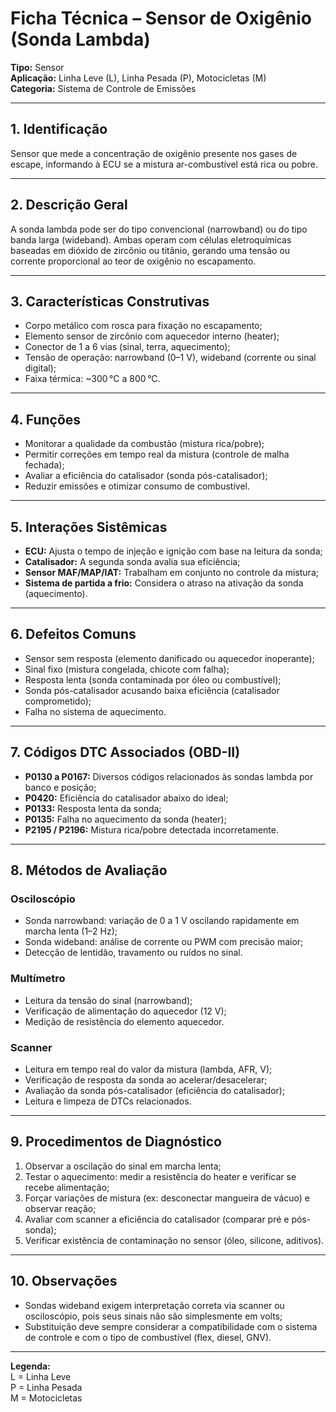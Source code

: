 # Ficha Técnica – Sensor de Oxigênio (Sonda Lambda)

**Tipo:** Sensor  
**Aplicação:** Linha Leve (L), Linha Pesada (P), Motocicletas (M)  
**Categoria:** Sistema de Controle de Emissões

---

## 1. Identificação
Sensor que mede a concentração de oxigênio presente nos gases de escape, informando à ECU se a mistura ar-combustível está rica ou pobre.

---

## 2. Descrição Geral
A sonda lambda pode ser do tipo convencional (narrowband) ou do tipo banda larga (wideband). Ambas operam com células eletroquímicas baseadas em dióxido de zircônio ou titânio, gerando uma tensão ou corrente proporcional ao teor de oxigênio no escapamento.

---

## 3. Características Construtivas
- Corpo metálico com rosca para fixação no escapamento;
- Elemento sensor de zircônio com aquecedor interno (heater);
- Conector de 1 a 6 vias (sinal, terra, aquecimento);
- Tensão de operação: narrowband (0–1 V), wideband (corrente ou sinal digital);
- Faixa térmica: ~300 °C a 800 °C.

---

## 4. Funções
- Monitorar a qualidade da combustão (mistura rica/pobre);
- Permitir correções em tempo real da mistura (controle de malha fechada);
- Avaliar a eficiência do catalisador (sonda pós-catalisador);
- Reduzir emissões e otimizar consumo de combustível.

---

## 5. Interações Sistêmicas
- **ECU:** Ajusta o tempo de injeção e ignição com base na leitura da sonda;
- **Catalisador:** A segunda sonda avalia sua eficiência;
- **Sensor MAF/MAP/IAT:** Trabalham em conjunto no controle da mistura;
- **Sistema de partida a frio:** Considera o atraso na ativação da sonda (aquecimento).

---

## 6. Defeitos Comuns
- Sensor sem resposta (elemento danificado ou aquecedor inoperante);
- Sinal fixo (mistura congelada, chicote com falha);
- Resposta lenta (sonda contaminada por óleo ou combustível);
- Sonda pós-catalisador acusando baixa eficiência (catalisador comprometido);
- Falha no sistema de aquecimento.

---

## 7. Códigos DTC Associados (OBD-II)
- **P0130 a P0167:** Diversos códigos relacionados às sondas lambda por banco e posição;
- **P0420:** Eficiência do catalisador abaixo do ideal;
- **P0133:** Resposta lenta da sonda;
- **P0135:** Falha no aquecimento da sonda (heater);
- **P2195 / P2196:** Mistura rica/pobre detectada incorretamente.

---

## 8. Métodos de Avaliação

### Osciloscópio
- Sonda narrowband: variação de 0 a 1 V oscilando rapidamente em marcha lenta (1–2 Hz);
- Sonda wideband: análise de corrente ou PWM com precisão maior;
- Detecção de lentidão, travamento ou ruídos no sinal.

### Multímetro
- Leitura da tensão do sinal (narrowband);
- Verificação de alimentação do aquecedor (12 V);
- Medição de resistência do elemento aquecedor.

### Scanner
- Leitura em tempo real do valor da mistura (lambda, AFR, V);
- Verificação de resposta da sonda ao acelerar/desacelerar;
- Avaliação da sonda pós-catalisador (eficiência do catalisador);
- Leitura e limpeza de DTCs relacionados.

---

## 9. Procedimentos de Diagnóstico
1. Observar a oscilação do sinal em marcha lenta;
2. Testar o aquecimento: medir a resistência do heater e verificar se recebe alimentação;
3. Forçar variações de mistura (ex: desconectar mangueira de vácuo) e observar reação;
4. Avaliar com scanner a eficiência do catalisador (comparar pré e pós-sonda);
5. Verificar existência de contaminação no sensor (óleo, silicone, aditivos).

---

## 10. Observações
- Sondas wideband exigem interpretação correta via scanner ou osciloscópio, pois seus sinais não são simplesmente em volts;
- Substituição deve sempre considerar a compatibilidade com o sistema de controle e com o tipo de combustível (flex, diesel, GNV).

---

**Legenda:**  
L = Linha Leve  
P = Linha Pesada  
M = Motocicletas

